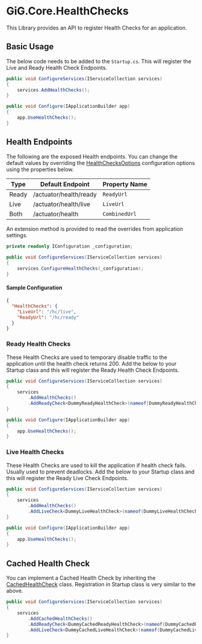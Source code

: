 # GiG.Core.HealthChecks

This Library provides an API to register Health Checks for an application.

## Basic Usage

The below code needs to be added to the `Startup.cs`. This will register the Live and Ready Health Check Endpoints.

```csharp
public void ConfigureServices(IServiceCollection services)
{
    services.AddHealthChecks();
}

public void Configure(IApplicationBuilder app)
{
    app.UseHealthChecks();
}
```

## Health Endpoints

The following are the exposed Health endpoints.  You can change the default values by overriding the [HealthChecksOptions](../src/GiG.Core.HealthChecks.Abstractions/HealthChecksOptions.cs) configuration options using the properties below.

| Type  | Default Endpoint       | Property Name |
|-------|------------------------|---------------|
| Ready | /actuator/health/ready | `ReadyUrl`    |
| Live  | /actuator/health/live  | `LiveUrl`     |
| Both  | /actuator/health       | `CombinedUrl` |

An extension method is provided to read the overrides from application settings.

```csharp
private readonly IConfiguration _configuration;
	
public void ConfigureServices(IServiceCollection services)
{
    services.ConfigureHealthChecks(_configuration);
}
```

#### Sample Configuration

```json
{
  "HealthChecks": {
    "LiveUrl": "/hc/live",
    "ReadyUrl": "/hc/ready"
  }
}
```

### Ready Health Checks

These Health Checks are used to temporary disable traffic to the application until the health check returns 200. Add the below to your Startup class and this will register the Ready Health Check Endpoints.

```csharp
public void ConfigureServices(IServiceCollection services)
{
    services
        .AddHealthChecks()
        .AddReadyCheck<DummyReadyHealthCheck>(nameof(DummyReadyHealthCheck));
}

public void Configure(IApplicationBuilder app)
{
    app.UseHealthChecks();
}
```

### Live Health Checks

These Health Checks are used to kill the application if health check fails.  Usually used to prevent deadlocks.  Add the below to your Startup class and this will register the Ready Live Check Endpoints.

```csharp
public void ConfigureServices(IServiceCollection services)
{
    services
	    .AddHealthChecks()
	    .AddLiveCheck<DummyLiveHealthCheck>(nameof(DummyLiveHealthCheck));
}

public void Configure(IApplicationBuilder app)
{
    app.UseHealthChecks();
}
```

## Cached Health Check

You can implement a Cached Health Check by inheriting the [CachedHealthCheck](../src/GiG.Core.HealthChecks.Abstractions/CachedHealthCheck.cs) class.  Registration in Startup class is very similar to the above.

```csharp
public void ConfigureServices(IServiceCollection services)
{
    services
	    .AddCachedHealthChecks()
	    .AddReadyCheck<DummyCachedReadyHealthCheck>(nameof(DummyCachedReadyHealthCheck))
	    .AddLiveCheck<DummyCachedLiveHealthCheck>(nameof(DummyCachedLiveHealthCheck));
}
```